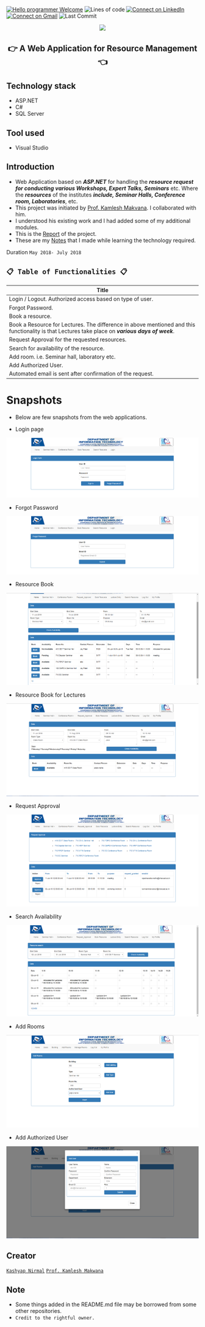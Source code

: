 [![Hello programmer Welcome](https://img.shields.io/badge/Hello,Programmer!-Welcome-orange.svg?style=flat&logo=github)](https://github.com/Kashyap-Nirmal)
![Lines of code](https://img.shields.io/tokei/lines/github/Kashyap-Nirmal/Leetcode-Solutions?style=plastic)
[![Connect on LinkedIn](https://img.shields.io/badge/--linkedin?label=LinkedIn&logo=LinkedIn&style=social)](https://www.linkedin.com/in/kashyap-nirmal/) 
[![Connect on Gmail](https://img.shields.io/badge/--Gmail?label=Gmail&logo=Gmail&style=social)](mailto:kashyapnirmal18@gmail.com)
![Last Commit](https://img.shields.io/github/last-commit/Kashyap-Nirmal/Leetcode-Solutions?style=plastic)

<p align="center">
<img src="https://capsule-render.vercel.app/api?type=rect&color=gradient&height=100&section=header&text=Resource%20Management&fontSize=70&fontAlignY=70" /> 
<h2 align="center">👉 A Web Application for Resource Management 👈</h2>
</p>

## Technology stack
- ASP.NET
- C#
- SQL Server

## Tool used
- Visual Studio

## Introduction

- Web Application based on ***ASP.NET*** for handling the ***resource request for conducting various Workshops, Expert Talks, Seminars*** etc. Where the ***resources*** of the institutes ***include, Seminar Halls, Conference room, Laboratories***, etc.
- This project was initiated by [Prof. Kamlesh Makvana](https://github.com/kamlesh-it). I collaborated with him. 
- I understood his existing work and I had added some of my additional modules.
- This is the [Report](./Report/Resource%20Management%20report.pdf) of the project.
- These are my [Notes](https://github.com/Kashyap-Nirmal/Resource-Management/tree/master/Notes) that I made while learning the technology required.

Duration `May 2018- July 2018`

## `📋 Table of Functionalities 📋`

| Title |
|---|
|Login / Logout. Authorized access based on type of user.|
|Forgot Password.|
|Book a resource.|
|Book a Resource for Lectures. The difference in above mentioned and this functionality is that Lectures take place on ***various days of week***.|
|Request Approval for the requested resources.|
|Search for availability of the resource.|
|Add room. i.e. Seminar hall, laboratory etc.|
|Add Authorized User.|
|Automated email is sent after confirmation of the request.|

# Snapshots 

- Below are few snapshots from the web applications. 

- Login page

![Login page](https://github.com/Kashyap-Nirmal/Resource-Management/blob/master/Snap/Login.png)

- Forgot Password

![Forgot Password](https://github.com/Kashyap-Nirmal/Resource-Management/blob/master/Snap/Forgot_Password.png)

- Resource Book

![Resource Book](https://github.com/Kashyap-Nirmal/Resource-Management/blob/master/Snap/Reource_Book.png)

- Resource Book for Lectures

![Resource Book for Lectures](https://github.com/Kashyap-Nirmal/Resource-Management/blob/master/Snap/Resource_Book(lec).png)

- Request Approval

![Request Approval](https://github.com/Kashyap-Nirmal/Resource-Management/blob/master/Snap/RequestApproval.png)

- Search Availability

![Search Availability](https://github.com/Kashyap-Nirmal/Resource-Management/blob/master/Snap/search.png)

- Add Rooms

![Add Rooms](https://github.com/Kashyap-Nirmal/Resource-Management/blob/master/Snap/AddRooms.png)

- Add Authorized User

![Add Authorized User](https://github.com/Kashyap-Nirmal/Resource-Management/blob/master/Snap/Authorised_user(popup).png)

## Creator 
[`Kashyap Nirmal`](https://github.com/Kashyap-Nirmal/)
[`Prof. Kamlesh Makwana`](https://github.com/kamlesh-it)

## Note
- Some things added in the README.md file may be borrowed from some other repositories. 
- `Credit to the rightful owner.`
